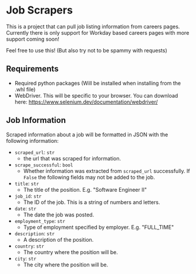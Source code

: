 # Job Scrapers

This is a project that can pull job listing information from careers pages. Currently there is only support for Workday based careers pages with more support coming soon!

Feel free to use this! (But also try not to be spammy with requests)

## Requirements

- Required python packages (Will be installed when installing from the .whl file)
- WebDriver. This will be specific to your browser. You can download here: https://www.selenium.dev/documentation/webdriver/

## Job Information

Scraped information about a job will be formatted in JSON with the following information:
  
- `scraped_url`: `str`
  - the url that was scraped for information.
- `scrape_successful`: `bool`
  - Whether information was extracted from `scraped_url` successfully. If `False` the following fields may not be added to the job. 
- `title`: `str`
  - The title of the position. E.g. "Software Engineer II"
- `job_id`: `str`
  - The ID of the job. This is a string of numbers and letters.
- `date`: `str`
  - The date the job was posted.
- `employment_type`: `str`
  - Type of employment specified by employer. E.g. "FULL_TIME"
- `description`: `str`
  - A description of the position.
- `country`: `str`
  - The country where the position will be.
- `city`: `str`
  - The city where the position will be.
